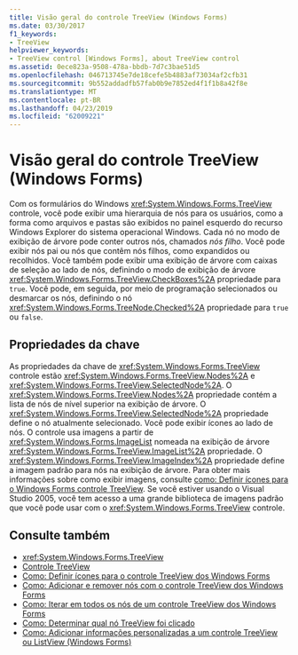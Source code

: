 ```yaml
---
title: Visão geral do controle TreeView (Windows Forms)
ms.date: 03/30/2017
f1_keywords:
- TreeView
helpviewer_keywords:
- TreeView control [Windows Forms], about TreeView control
ms.assetid: 0ece823a-9508-478a-bbdb-7d7c3bae51d5
ms.openlocfilehash: 046713745e7de18cefe5b4883af73034af2cfb31
ms.sourcegitcommit: 9b552addadfb57fab0b9e7852ed4f1f1b8a42f8e
ms.translationtype: MT
ms.contentlocale: pt-BR
ms.lasthandoff: 04/23/2019
ms.locfileid: "62009221"
---
```

# <a name="treeview-control-overview-windows-forms"></a>Visão geral do controle TreeView (Windows Forms)

Com os formulários do Windows <xref:System.Windows.Forms.TreeView> controle, você pode exibir uma hierarquia de nós para os usuários, como a forma como arquivos e pastas são exibidos no painel esquerdo do recurso Windows Explorer do sistema operacional Windows. Cada nó no modo de exibição de árvore pode conter outros nós, chamados *nós filho*. Você pode exibir nós pai ou nós que contêm nós filhos, como expandidos ou recolhidos. Você também pode exibir uma exibição de árvore com caixas de seleção ao lado de nós, definindo o modo de exibição de árvore <xref:System.Windows.Forms.TreeView.CheckBoxes%2A> propriedade para `true`. Você pode, em seguida, por meio de programação selecionados ou desmarcar os nós, definindo o nó <xref:System.Windows.Forms.TreeNode.Checked%2A> propriedade para `true` ou `false`.

## <a name="key-properties"></a>Propriedades da chave

As propriedades da chave de <xref:System.Windows.Forms.TreeView> controle estão <xref:System.Windows.Forms.TreeView.Nodes%2A> e <xref:System.Windows.Forms.TreeView.SelectedNode%2A>. O <xref:System.Windows.Forms.TreeView.Nodes%2A> propriedade contém a lista de nós de nível superior na exibição de árvore. O <xref:System.Windows.Forms.TreeView.SelectedNode%2A> propriedade define o nó atualmente selecionado. Você pode exibir ícones ao lado de nós. O controle usa imagens a partir de <xref:System.Windows.Forms.ImageList> nomeada na exibição de árvore <xref:System.Windows.Forms.TreeView.ImageList%2A> propriedade. O <xref:System.Windows.Forms.TreeView.ImageIndex%2A> propriedade define a imagem padrão para nós na exibição de árvore. Para obter mais informações sobre como exibir imagens, consulte [como: Definir ícones para o Windows Forms controle TreeView](how-to-set-icons-for-the-windows-forms-treeview-control.md). Se você estiver usando o Visual Studio 2005, você tem acesso a uma grande biblioteca de imagens padrão que você pode usar com o <xref:System.Windows.Forms.TreeView> controle.

## <a name="see-also"></a>Consulte também

- <xref:System.Windows.Forms.TreeView>
- [Controle TreeView](treeview-control-windows-forms.md)
- [Como: Definir ícones para o controle TreeView dos Windows Forms](how-to-set-icons-for-the-windows-forms-treeview-control.md)
- [Como: Adicionar e remover nós com o controle TreeView dos Windows Forms](how-to-add-and-remove-nodes-with-the-windows-forms-treeview-control.md)
- [Como: Iterar em todos os nós de um controle TreeView dos Windows Forms](how-to-iterate-through-all-nodes-of-a-windows-forms-treeview-control.md)
- [Como: Determinar qual nó TreeView foi clicado](how-to-determine-which-treeview-node-was-clicked-windows-forms.md)
- [Como: Adicionar informações personalizadas a um controle TreeView ou ListView (Windows Forms)](add-custom-information-to-a-treeview-or-listview-control-wf.md)